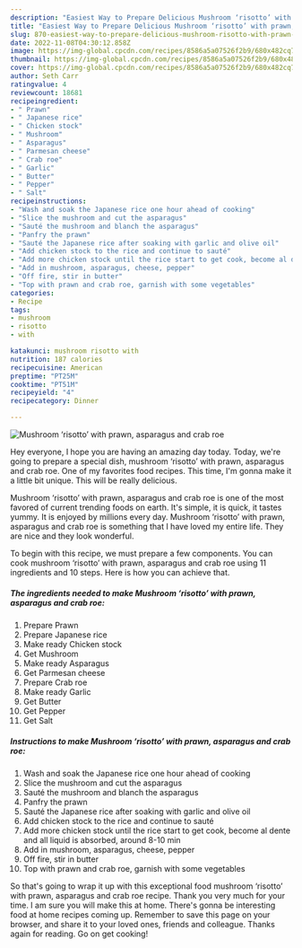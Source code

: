 ```yaml
---
description: "Easiest Way to Prepare Delicious Mushroom ‘risotto’ with prawn, asparagus and crab roe"
title: "Easiest Way to Prepare Delicious Mushroom ‘risotto’ with prawn, asparagus and crab roe"
slug: 870-easiest-way-to-prepare-delicious-mushroom-risotto-with-prawn-asparagus-and-crab-roe
date: 2022-11-08T04:30:12.858Z
image: https://img-global.cpcdn.com/recipes/8586a5a07526f2b9/680x482cq70/mushroom-risotto-with-prawn-asparagus-and-crab-roe-recipe-main-photo.jpg
thumbnail: https://img-global.cpcdn.com/recipes/8586a5a07526f2b9/680x482cq70/mushroom-risotto-with-prawn-asparagus-and-crab-roe-recipe-main-photo.jpg
cover: https://img-global.cpcdn.com/recipes/8586a5a07526f2b9/680x482cq70/mushroom-risotto-with-prawn-asparagus-and-crab-roe-recipe-main-photo.jpg
author: Seth Carr
ratingvalue: 4
reviewcount: 18681
recipeingredient:
- " Prawn"
- " Japanese rice"
- " Chicken stock"
- " Mushroom"
- " Asparagus"
- " Parmesan cheese"
- " Crab roe"
- " Garlic"
- " Butter"
- " Pepper"
- " Salt"
recipeinstructions:
- "Wash and soak the Japanese rice one hour ahead of cooking"
- "Slice the mushroom and cut the asparagus"
- "Sauté the mushroom and blanch the asparagus"
- "Panfry the prawn"
- "Sauté the Japanese rice after soaking with garlic and olive oil"
- "Add chicken stock to the rice and continue to sauté"
- "Add more chicken stock until the rice start to get cook, become al dente and all liquid is absorbed, around 8-10 min"
- "Add in mushroom, asparagus, cheese, pepper"
- "Off fire, stir in butter"
- "Top with prawn and crab roe, garnish with some vegetables"
categories:
- Recipe
tags:
- mushroom
- risotto
- with

katakunci: mushroom risotto with 
nutrition: 187 calories
recipecuisine: American
preptime: "PT25M"
cooktime: "PT51M"
recipeyield: "4"
recipecategory: Dinner

---
```



![Mushroom ‘risotto’ with prawn, asparagus and crab roe](https://img-global.cpcdn.com/recipes/8586a5a07526f2b9/680x482cq70/mushroom-risotto-with-prawn-asparagus-and-crab-roe-recipe-main-photo.jpg)

Hey everyone, I hope you are having an amazing day today. Today, we're going to prepare a special dish, mushroom ‘risotto’ with prawn, asparagus and crab roe. One of my favorites food recipes. This time, I'm gonna make it a little bit unique. This will be really delicious.

Mushroom ‘risotto’ with prawn, asparagus and crab roe is one of the most favored of current trending foods on earth. It's simple, it is quick, it tastes yummy. It is enjoyed by millions every day. Mushroom ‘risotto’ with prawn, asparagus and crab roe is something that I have loved my entire life. They are nice and they look wonderful.




To begin with this recipe, we must prepare a few components. You can cook mushroom ‘risotto’ with prawn, asparagus and crab roe using 11 ingredients and 10 steps. Here is how you can achieve that.

<!--inarticleads1-->

##### The ingredients needed to make Mushroom ‘risotto’ with prawn, asparagus and crab roe:

1. Prepare  Prawn
1. Prepare  Japanese rice
1. Make ready  Chicken stock
1. Get  Mushroom
1. Make ready  Asparagus
1. Get  Parmesan cheese
1. Prepare  Crab roe
1. Make ready  Garlic
1. Get  Butter
1. Get  Pepper
1. Get  Salt




<!--inarticleads2-->

##### Instructions to make Mushroom ‘risotto’ with prawn, asparagus and crab roe:

1. Wash and soak the Japanese rice one hour ahead of cooking
1. Slice the mushroom and cut the asparagus
1. Sauté the mushroom and blanch the asparagus
1. Panfry the prawn
1. Sauté the Japanese rice after soaking with garlic and olive oil
1. Add chicken stock to the rice and continue to sauté
1. Add more chicken stock until the rice start to get cook, become al dente and all liquid is absorbed, around 8-10 min
1. Add in mushroom, asparagus, cheese, pepper
1. Off fire, stir in butter
1. Top with prawn and crab roe, garnish with some vegetables




So that's going to wrap it up with this exceptional food mushroom ‘risotto’ with prawn, asparagus and crab roe recipe. Thank you very much for your time. I am sure you will make this at home. There's gonna be interesting food at home recipes coming up. Remember to save this page on your browser, and share it to your loved ones, friends and colleague. Thanks again for reading. Go on get cooking!

